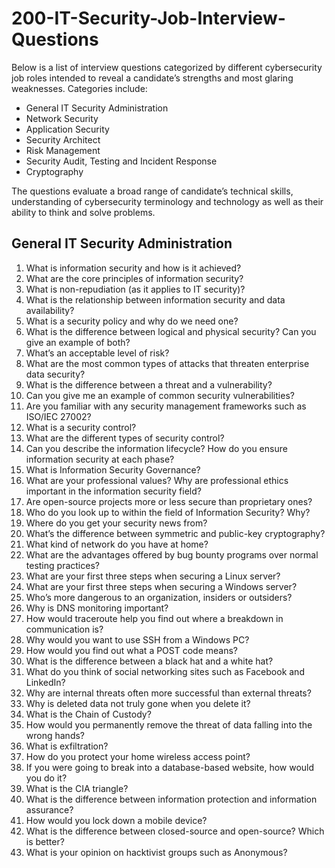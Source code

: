 # 200-IT-Security-Job-Interview-Questions

Below is a list of interview questions categorized by different cybersecurity job roles intended to reveal a 
candidate’s strengths and most glaring weaknesses. Categories include:
- General IT Security Administration 
- Network Security
- Application Security
- Security Architect
- Risk Management
- Security Audit, Testing and Incident Response
- Cryptography

The questions evaluate a broad range of candidate’s technical skills, understanding of cybersecurity terminology and technology as well as their ability to think and solve problems. 

## General IT Security Administration 

1. What is information security and how is it achieved? 
2. What are the core principles of information security? 
3. What is non-repudiation (as it applies to IT security)? 
4. What is the relationship between information security and data availability? 
5. What is a security policy and why do we need one? 
6. What is the difference between logical and physical security? Can you give an example of 
both? 
7. What’s an acceptable level of risk? 
8. What are the most common types of attacks that threaten enterprise data security?
9. What is the difference between a threat and a vulnerability? 
10. Can you give me an example of common security vulnerabilities? 
11. Are you familiar with any security management frameworks such as ISO/IEC 27002? 
12. What is a security control?
13. What are the different types of security control? 
14. Can you describe the information lifecycle? How do you ensure information security at each 
phase? 
15. What is Information Security Governance?
16. What are your professional values? Why are professional ethics important in the information 
security field? 
17. Are open-source projects more or less secure than proprietary ones?
18. Who do you look up to within the field of Information Security? Why?
19. Where do you get your security news from?
20. What’s the difference between symmetric and public-key cryptography?
21. What kind of network do you have at home?
22. What are the advantages offered by bug bounty programs over normal testing practices?
23. What are your first three steps when securing a Linux server?
24. What are your first three steps when securing a Windows server?
25. Who’s more dangerous to an organization, insiders or outsiders?
26. Why is DNS monitoring important?
27. How would traceroute help you find out where a breakdown in communication is?
28. Why would you want to use SSH from a Windows PC?
29. How would you find out what a POST code means?
30. What is the difference between a black hat and a white hat?
31. What do you think of social networking sites such as Facebook and LinkedIn?
32. Why are internal threats often more successful than external threats?
33. Why is deleted data not truly gone when you delete it?
34. What is the Chain of Custody?
35. How would you permanently remove the threat of data falling into the wrong hands?
36. What is exfiltration?
37. How do you protect your home wireless access point?
38. If you were going to break into a database-based website, how would you do it?
39. What is the CIA triangle?
40. What is the difference between information protection and information assurance?
41. How would you lock down a mobile device?
42. What is the difference between closed-source and open-source? Which is better?
43. What is your opinion on hacktivist groups such as Anonymous?
